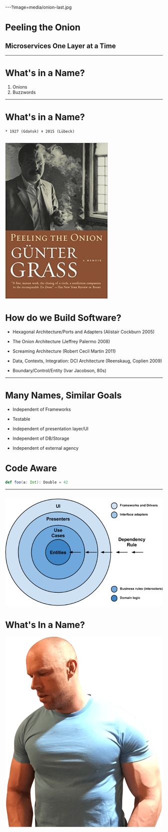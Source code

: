 ---?image=media/onion-last.jpg
# Peeling the Onion
## Microservices One Layer at a Time
---
# What's in a Name?

1. Onions
2. Buzzwords
---
# What's in a Name?
`* 1927 (Gdańsk)
✝ 2015 (Lübeck)`

![Logo](media/grass.jpg)
---
# How do we Build Software?
* Hexagonal Architecture/Ports and Adapters (Alistair Cockburn 2005)

* The Onion Architecture (Jeffrey Palermo 2008)

* Screaming Architecture (Robert Cecil Martin 2011)

* Data, Contexts, Integration: DCI Architecture (Reenskaug, Coplien 2009)

* Boundary/Control/Entity (Ivar Jacobson, 80s)

---
# Many Names, Similar Goals
* Independent of Frameworks

* Testable

* Independent of presentation layer/UI

* Independent of DB/Storage

* Independent of external agency

# Code Aware
```scala
def foo(a: Int): Double = 42
```
---
![Logo](media/clean_architecture1.png)
---
# What's In a Name?
![Logo](media/self-portrait.png)